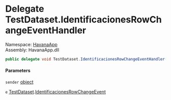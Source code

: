 # <a id="HavanaApp_TestDataset_IdentificacionesRowChangeEventHandler"></a> Delegate TestDataset.IdentificacionesRowChangeEventHandler

Namespace: [HavanaApp](HavanaApp.md)  
Assembly: HavanaApp.dll  

```csharp
public delegate void TestDataset.IdentificacionesRowChangeEventHandler(object sender, TestDataset.IdentificacionesRowChangeEvent e)
```

#### Parameters

`sender` [object](https://learn.microsoft.com/dotnet/api/system.object)

`e` [TestDataset](HavanaApp.TestDataset.md).[IdentificacionesRowChangeEvent](HavanaApp.TestDataset.IdentificacionesRowChangeEvent.md)

